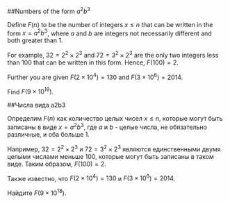 ##Numbers of the form $a^2b^3$


Define $F(n)$ to be the number of integers $x≤n$ that can be written in the form $x=a^2b^3$, where $a$ and $b$ are integers not necessarily different and both greater than 1.

For example, $32=2^2\times 2^3$  and $72=3^2\times 2^3$ are the only two integers less than 100 that can be written in this form. Hence, $F(100)=2$.


Further you are given $F(2\times 10^4)=130$ and $F(3\times 10^6)=2014$.


Find $F(9\times 10^{18})$.

##Числа вида a2b3


Определим $F(n)$ как количество целых чисел $x≤n$, которые могут быть записаны в виде $x=a^2b^3$, где $a$ и $b$ - целые числа, не обязательно различные, и оба больше 1.

Например, $32=2^2\times 2^3$ и $72=3^2\times 2^3$ являются единственными двумя целыми числами меньше 100, которые могут быть записаны в таком виде. Таким образом, $F(100)=2$.


Также известно, что $F(2\times 10^4)=130$ и $F(3\times 10^6)=2014$.


Найдите $F(9\times 10^{18})$.

